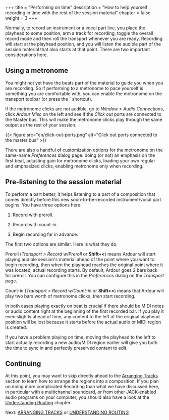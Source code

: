 +++
title = "Performing on time"
description = "How to help yourself recording in time with the rest of the session material"
chapter = false
weight = 3
+++

Normally, to record an instrument or a vocal part live, you place the playhead
to some position, arm a track for recording, toggle the overall record mode
and then roll the transport whenever you are ready. Recording will start at
the playhead position, and you will listen the audible part of the session
material that also starts at that point. There are two important
considerations here.

## Using a metronome

You might not yet have the beats part of the material to guide you when you
are recording. So if performing to a metronome to pace yourself is something
you are comfortable with, you can enable the metronome on the transport
toolbar (or press the **\`** shortcut).

If the metronome clicks are not audible, go to _Window > Audio Connections_,
click _Ardour Misc_ on the left and see if the _Click out_ ports are connected
to the Master bus. This will make the metronome clicks play through the same
output as the rest of your session.

{{< figure src="en/click-out-ports.png" alt="Click out ports connected to the master bus" >}}

There are also a handful of customization options for the metronome on the
same-name _Preferences_ dialog page: doing (or not) an emphasis on the first
beat, adjusting gain for metronome clicks, loading your own regular and
emphasized clicks, enabling metronome only when recording.

## Pre-listening to the session material

To perform a part better, it helps listening to a part of a composition that
comes directly before this new soon-to-be-recorded instrument/vocal part
begins. You have three options here:

1. Record with preroll.

2. Record with count-in.

3. Begin recording far in advance.

The first two options are similar. Here is what they do.

Preroll (_Transport > Record w/Preroll_ or **Shift+<**) means Ardour will
start playing audible session's material ahead of the point where you want to
begin recording, then when the playhead reaches the original point where it
was located, actual recording starts. By default, Ardour goes 2 bars back for
preroll. You can configure this in the _Preferences_ dialog on the _Transport_
page.

Count-in (_Transport > Record w/Count-in_ or **Shift+>**) means that Ardour
will play two bars worth of metronome clicks, _then_ start recording.

In both cases playing exactly on beat is crucial if there should be MIDI notes
or audio content right at the beginning of the first recorded bar. If you play
it even slightly ahead of time, any content to the left of the original
playhead position will be lost because it starts before the actual audio or
MIDI region is created.

If you have a problem playing on time, moving the playhead to the left to
start actually recording a new audio/MIDI region earlier will give you both
the time to sync in and perfectly preserved content to edit.

<!-- ## TODO: latency correction??? -->

## Continuing

At this point, you may want to skip directly ahead to the [Arranging
Tracks](../../editing-sessions/arranging-tracks/) section to learn how to
arrange the regions into a composition. If you plan on doing more complicated
Recording than what we have discussed here, in particular with a multichannel
soundcard, or from other JACK-enabled audio programs on your computer, you
should also have a look at the [Understanding
Routing](../understanding-routing) chapter.

Next: [ARRANGING TRACKS](../../editing-sessions/arranging-tracks/) or
[UNDERSTANDING ROUTING](../understanding-routing)
